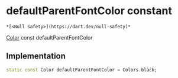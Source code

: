 


# defaultParentFontColor constant




    *[<Null safety>](https://dart.dev/null-safety)*


[Color](https://api.flutter.dev/flutter/dart-ui/Color-class.html) const defaultParentFontColor
  







## Implementation

```dart
static const Color defaultParentFontColor = Colors.black;


```







